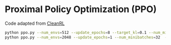 # Proximal Policy Optimization (PPO)

Code adapted from [CleanRL](https://github.com/vwxyzjn/cleanrl/)

```bash
python ppo.py --num_envs=512 --update_epochs=8 --target_kl=0.1 --num_minibatches=32 --env_id="PickCube-v1" --total_timesteps=100000000
python ppo.py --num_envs=2048 --update_epochs=1 --num_minibatches=32  --env_id="PushCube-v1" --total_timesteps=100000000 --num-steps=12
```
